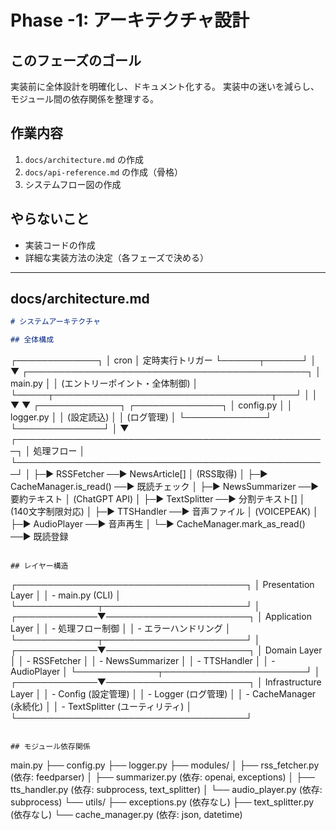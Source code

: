 # Phase -1: アーキテクチャ設計

## このフェーズのゴール

実装前に全体設計を明確化し、ドキュメント化する。
実装中の迷いを減らし、モジュール間の依存関係を整理する。

## 作業内容

1. `docs/architecture.md` の作成
2. `docs/api-reference.md` の作成（骨格）
3. システムフロー図の作成

## やらないこと

- 実装コードの作成
- 詳細な実装方法の決定（各フェーズで決める）

---

## docs/architecture.md
````markdown
# システムアーキテクチャ

## 全体構成
````
┌─────────────┐
│    cron     │ 定時実行トリガー
└──────┬──────┘
       │
       ▼
┌─────────────────────────────────────────────┐
│              main.py                        │
│  (エントリーポイント・全体制御)              │
└─────┬───────────────────────────────────┬───┘
      │                                   │
      ▼                                   ▼
┌─────────────┐                     ┌──────────────┐
│  config.py  │                     │  logger.py   │
│ (設定読込)   │                     │ (ログ管理)    │
└─────────────┘                     └──────────────┘
      │
      ▼
┌──────────────────────────────────────────────────┐
│              処理フロー                            │
└──────────────────────────────────────────────────┘
      │
      ├─► RSSFetcher ──► NewsArticle[]
      │   (RSS取得)
      │
      ├─► CacheManager.is_read() ──► 既読チェック
      │
      ├─► NewsSummarizer ──► 要約テキスト
      │   (ChatGPT API)
      │
      ├─► TextSplitter ──► 分割テキスト[]
      │   (140文字制限対応)
      │
      ├─► TTSHandler ──► 音声ファイル
      │   (VOICEPEAK)
      │
      ├─► AudioPlayer ──► 音声再生
      │
      └─► CacheManager.mark_as_read() ──► 既読登録
````

## レイヤー構造
````
┌─────────────────────────────────────┐
│   Presentation Layer                │
│   - main.py (CLI)                   │
└─────────────┬───────────────────────┘
              │
┌─────────────▼───────────────────────┐
│   Application Layer                 │
│   - 処理フロー制御                    │
│   - エラーハンドリング                 │
└─────────────┬───────────────────────┘
              │
┌─────────────▼───────────────────────┐
│   Domain Layer                      │
│   - RSSFetcher                      │
│   - NewsSummarizer                  │
│   - TTSHandler                      │
│   - AudioPlayer                     │
└─────────────┬───────────────────────┘
              │
┌─────────────▼───────────────────────┐
│   Infrastructure Layer              │
│   - Config (設定管理)                │
│   - Logger (ログ管理)                │
│   - CacheManager (永続化)            │
│   - TextSplitter (ユーティリティ)     │
└─────────────────────────────────────┘
````

## モジュール依存関係
````
main.py
├── config.py
├── logger.py
├── modules/
│   ├── rss_fetcher.py (依存: feedparser)
│   ├── summarizer.py (依存: openai, exceptions)
│   ├── tts_handler.py (依存: subprocess, text_splitter)
│   └── audio_player.py (依存: subprocess)
└── utils/
    ├── exceptions.py (依存なし)
    ├── text_splitter.py (依存なし)
    └── cache_manager.py (依存: json, datetime)